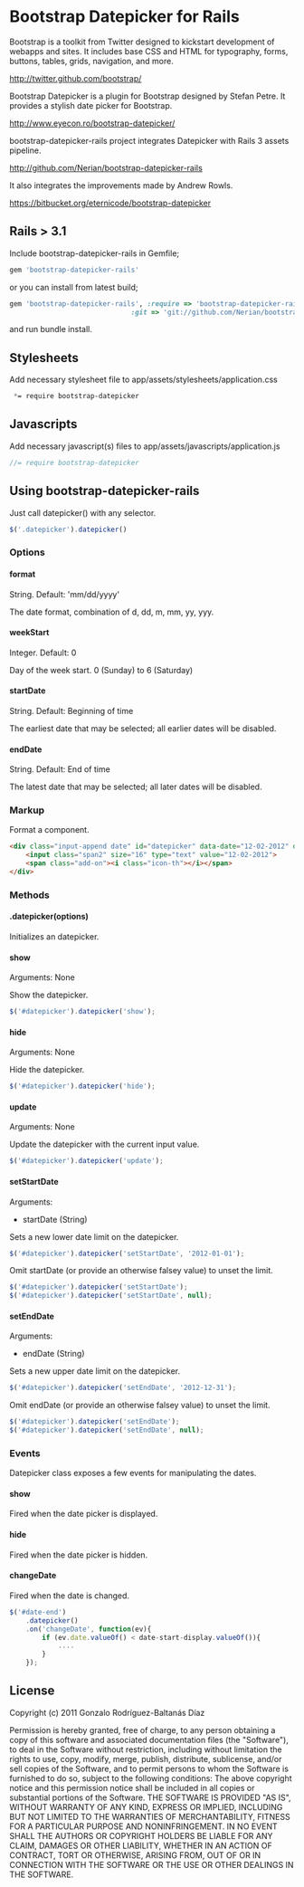 # Bootstrap Datepicker for Rails
Bootstrap is a toolkit from Twitter designed to kickstart development of webapps and sites.
It includes base CSS and HTML for typography, forms, buttons, tables, grids, navigation, and more.

http://twitter.github.com/bootstrap/

Bootstrap Datepicker is a plugin for Bootstrap designed by Stefan Petre. It provides a stylish date picker for Bootstrap.

http://www.eyecon.ro/bootstrap-datepicker/

bootstrap-datepicker-rails project integrates Datepicker with Rails 3 assets pipeline.

http://github.com/Nerian/bootstrap-datepicker-rails

It also integrates the improvements made by Andrew Rowls.

https://bitbucket.org/eternicode/bootstrap-datepicker

## Rails > 3.1
Include bootstrap-datepicker-rails in Gemfile;

``` ruby
gem 'bootstrap-datepicker-rails'
```

or you can install from latest build;

``` ruby
gem 'bootstrap-datepicker-rails', :require => 'bootstrap-datepicker-rails',
                              :git => 'git://github.com/Nerian/bootstrap-datepicker-rails.git'
```

and run bundle install.

## Stylesheets

Add necessary stylesheet file to app/assets/stylesheets/application.css

``` css
 *= require bootstrap-datepicker
```

## Javascripts

Add necessary javascript(s) files to app/assets/javascripts/application.js

``` javascript
//= require bootstrap-datepicker
```

## Using bootstrap-datepicker-rails

Just call datepicker() with any selector.

```javascript
$('.datepicker').datepicker()
```

### Options

#### format

String.  Default: 'mm/dd/yyyy'

The date format, combination of d, dd, m, mm, yy, yyy.

#### weekStart

Integer.  Default: 0

Day of the week start. 0 (Sunday) to 6 (Saturday)

#### startDate

String.  Default: Beginning of time

The earliest date that may be selected; all earlier dates will be disabled.

#### endDate

String.  Default: End of time

The latest date that may be selected; all later dates will be disabled.

### Markup

Format a component.

```html
<div class="input-append date" id="datepicker" data-date="12-02-2012" data-date-format="dd-mm-yyyy">
    <input class="span2" size="16" type="text" value="12-02-2012">
    <span class="add-on"><i class="icon-th"></i></span>
</div>
```

### Methods

#### .datepicker(options)

Initializes an datepicker.

#### show

Arguments: None

Show the datepicker.

```javascript
$('#datepicker').datepicker('show');
```

#### hide

Arguments: None

Hide the datepicker.

```javascript
$('#datepicker').datepicker('hide');
```

#### update

Arguments: None

Update the datepicker with the current input value.

```javascript
$('#datepicker').datepicker('update');
```

#### setStartDate

Arguments:

* startDate (String)

Sets a new lower date limit on the datepicker.

```javascript
$('#datepicker').datepicker('setStartDate', '2012-01-01');
```
Omit startDate (or provide an otherwise falsey value) to unset the limit.

```javascript
$('#datepicker').datepicker('setStartDate');
$('#datepicker').datepicker('setStartDate', null);
```

#### setEndDate

Arguments:

* endDate (String)

Sets a new upper date limit on the datepicker.

```javascript
$('#datepicker').datepicker('setEndDate', '2012-12-31');
```

Omit endDate (or provide an otherwise falsey value) to unset the limit.

```javascript
$('#datepicker').datepicker('setEndDate');
$('#datepicker').datepicker('setEndDate', null);
```

### Events

Datepicker class exposes a few events for manipulating the dates.

#### show

Fired when the date picker is displayed.

#### hide

Fired when the date picker is hidden.

#### changeDate

Fired when the date is changed.

```javascript
$('#date-end')
    .datepicker()
    .on('changeDate', function(ev){
        if (ev.date.valueOf() < date-start-display.valueOf()){
            ....
        }
    });
```

## License
Copyright (c) 2011 Gonzalo Rodríguez-Baltanás Díaz

Permission is hereby granted, free of charge, to any person obtaining a copy of this software and associated documentation files (the "Software"), to deal in the Software without restriction, including without limitation the rights to use, copy, modify, merge, publish, distribute, sublicense, and/or sell copies of the Software, and to permit persons to whom the Software is furnished to do so, subject to the following conditions:
The above copyright notice and this permission notice shall be included in all copies or substantial portions of the Software.
THE SOFTWARE IS PROVIDED "AS IS", WITHOUT WARRANTY OF ANY KIND, EXPRESS OR IMPLIED, INCLUDING BUT NOT LIMITED TO THE WARRANTIES OF MERCHANTABILITY, FITNESS FOR A PARTICULAR PURPOSE AND NONINFRINGEMENT. IN NO EVENT SHALL THE AUTHORS OR COPYRIGHT HOLDERS BE LIABLE FOR ANY CLAIM, DAMAGES OR OTHER LIABILITY, WHETHER IN AN ACTION OF CONTRACT, TORT OR OTHERWISE, ARISING FROM, OUT OF OR IN CONNECTION WITH THE SOFTWARE OR THE USE OR OTHER DEALINGS IN THE SOFTWARE.
